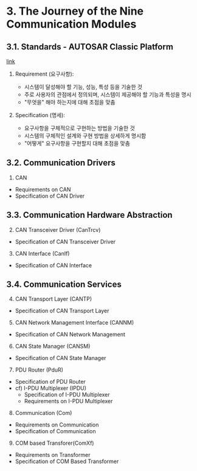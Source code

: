 # 3. The Journey of the Nine Communication Modules

## 3.1. Standards - AUTOSAR Classic Platform 

[link](https://www.autosar.org/standards/classic-platform)

1. Requirement (요구사항):
   - 시스템이 달성해야 할 기능, 성능, 특성 등을 기술한 것
   - 주로 사용자의 관점에서 정의되며, 시스템이 제공해야 할 기능과 특성을 명시
   - "무엇을" 해야 하는지에 대해 초점을 맞춤
   
2. Specification (명세):
   - 요구사항을 구체적으로 구현하는 방법을 기술한 것
   - 시스템의 구체적인 설계와 구현 방법을 상세하게 명시함
   - "어떻게" 요구사항을 구현할지 대해 초점을 맞춤

## 3.2. Communication Drivers

1. CAN
  - Requirements on CAN
  - Specification of CAN Driver

## 3.3. Communication Hardware Abstraction

2. CAN Transceiver Driver (CanTrcv)
  - Specification of CAN Transceiver Driver
3. CAN Interface (CanIf)
  - Specification of CAN Interface 


## 3.4. Communication Services

4. CAN Transport Layer (CANTP)
  - Specification of CAN Transport Layer
5. CAN Network Management Interface (CANNM)
  - Specification of CAN Network Management
6. CAN State Manager (CANSM)
  - Specification of CAN State Manager

7. PDU Router (PduR)
  - Specification of PDU Router
  - cf) I-PDU Multiplexer (IPDU)
    - Specification of I-PDU Multiplexer
    - Requirements on I-PDU Multiplexer
8. Communication (Com)
  - Requirements on Communication
  - Specification of Communication

9. COM based Transforer(ComXf)
  - Requirements on Transformer
  - Specification of COM Based Transformer




